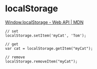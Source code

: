 # localStorage

[Window.localStorage - Web API | MDN](https://developer.mozilla.org/ja/docs/Web/API/Window/localStorage)

```
// set
localStorage.setItem('myCat', 'Tom');

// get
var cat = localStorage.getItem("myCat");

// remove
localStorage.removeItem("myCat");
```
